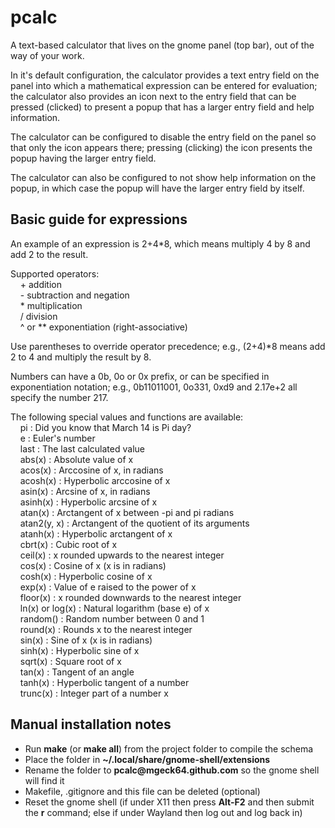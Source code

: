 # pcalc

A text-based calculator that lives on the gnome panel (top bar), out of the way
of your work.

In it's default configuration, the calculator provides a text entry field on the
panel into which a mathematical expression can be entered for evaluation; the
calculator also provides an icon next to the entry field that can be pressed
(clicked) to present a popup that has a larger entry field and help information.

The calculator can be configured to disable the entry field on the panel so that
only the icon appears there; pressing (clicking) the icon presents the popup
having the larger entry field.

The calculator can also be configured to not show help information on the popup,
in which case the popup will have the larger entry field by itself.
## Basic guide for expressions
An example of an expression is 2+4*8, which means multiply 4 by 8 and add 2 to
the result.

Supported operators:\
&nbsp;&nbsp;&nbsp;&nbsp;+ addition\
&nbsp;&nbsp;&nbsp;&nbsp;- subtraction and negation\
&nbsp;&nbsp;&nbsp;&nbsp;* multiplication\
&nbsp;&nbsp;&nbsp;&nbsp;/ division\
&nbsp;&nbsp;&nbsp;&nbsp;^ or ** exponentiation (right-associative)

Use parentheses to override operator precedence; e.g.,
(2+4)*8 means add 2 to 4 and multiply the result by 8.

Numbers can have a 0b, 0o or 0x prefix, or can be
specified in exponentiation notation; e.g., 0b11011001,
0o331, 0xd9 and 2.17e+2 all specify the number 217.

The following special values and functions are available:\
&nbsp;&nbsp;&nbsp;&nbsp;pi : Did you know that March 14 is Pi day?\
&nbsp;&nbsp;&nbsp;&nbsp;e : Euler\'s number\
&nbsp;&nbsp;&nbsp;&nbsp;last : The last calculated value\
&nbsp;&nbsp;&nbsp;&nbsp;abs(x) : Absolute value of x\
&nbsp;&nbsp;&nbsp;&nbsp;acos(x) : Arccosine of x, in radians\
&nbsp;&nbsp;&nbsp;&nbsp;acosh(x) : Hyperbolic arccosine of x\
&nbsp;&nbsp;&nbsp;&nbsp;asin(x) : Arcsine of x, in radians\
&nbsp;&nbsp;&nbsp;&nbsp;asinh(x) : Hyperbolic arcsine of x\
&nbsp;&nbsp;&nbsp;&nbsp;atan(x) : Arctangent of x between -pi and pi radians\
&nbsp;&nbsp;&nbsp;&nbsp;atan2(y, x) : Arctangent of the quotient of its arguments\
&nbsp;&nbsp;&nbsp;&nbsp;atanh(x) : Hyperbolic arctangent of x\
&nbsp;&nbsp;&nbsp;&nbsp;cbrt(x) : Cubic root of x\
&nbsp;&nbsp;&nbsp;&nbsp;ceil(x) : x rounded upwards to the nearest integer\
&nbsp;&nbsp;&nbsp;&nbsp;cos(x) : Cosine of x (x is in radians)\
&nbsp;&nbsp;&nbsp;&nbsp;cosh(x) : Hyperbolic cosine of x\
&nbsp;&nbsp;&nbsp;&nbsp;exp(x) : Value of e raised to the power of x\
&nbsp;&nbsp;&nbsp;&nbsp;floor(x) : x rounded downwards to the nearest integer\
&nbsp;&nbsp;&nbsp;&nbsp;ln(x) or log(x) : Natural logarithm (base e) of x\
&nbsp;&nbsp;&nbsp;&nbsp;random() : Random number between 0 and 1\
&nbsp;&nbsp;&nbsp;&nbsp;round(x) : Rounds x to the nearest integer\
&nbsp;&nbsp;&nbsp;&nbsp;sin(x) : Sine of x (x is in radians)\
&nbsp;&nbsp;&nbsp;&nbsp;sinh(x) : Hyperbolic sine of x\
&nbsp;&nbsp;&nbsp;&nbsp;sqrt(x) : Square root of x\
&nbsp;&nbsp;&nbsp;&nbsp;tan(x) : Tangent of an angle\
&nbsp;&nbsp;&nbsp;&nbsp;tanh(x) : Hyperbolic tangent of a number\
&nbsp;&nbsp;&nbsp;&nbsp;trunc(x) : Integer part of a number x
## Manual installation notes
- Run **make** (or **make all**) from the project folder to compile the schema
- Place the folder in **~/.local/share/gnome-shell/extensions**
- Rename the folder to **pcalc<span>@</span>mgeck64.github.com** so the gnome
shell will find it
- Makefile, .gitignore and this file can be deleted (optional)
- Reset the gnome shell (if under X11 then press **Alt-F2** and then submit the
    **r** command; else if under Wayland then log out and log back in)
